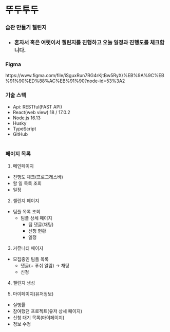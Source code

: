 # 뚜두투두
<h3>습관 만들기 첼린지<h3>

  - 혼자서 혹은 여럿이서 첼린지를 진행하고 오늘 일정과 진행도를 체크합니다.<br/>
 <h3>Figma</h3> https://www.figma.com/file/iSguxRun7RG4rKjtBw5RyX/%EB%9A%9C%EB%91%90%ED%88%AC%EB%91%90?node-id=53%3A2</h4>
<br/>
<h3>
기술 스택
</h3>

- Api: RESTful(FAST API) <br/>
- React(web view) 18 / 17.0.2<br/>
- Node.js 16.13<br/>
- Husky<br/>
- TypeScript<br/>
- GitHub<br/><br/>


<h3>페이지 목록</h3>

  1. 메인페이지

 - 진행도 체크(프로그레스바)
 - 할 일 목록 조회
 - 일정<br/>
 
 2. 첼린지 페이지

- 팀플 목록 조회
    - 팀플 상세 페이지
        - 팀 댓글(채팅)
        - 신청 현황
        - 일정

3. 커뮤니티 페이지
- 모집중인 팀플 목록
    - 댓글(+ 푸쉬 알람) → 채팅
    - 신청

4. 챌린지 생성

5. 마이페이지(유저정보)
- 실행률
- 참여했던 프로젝트(유저 상세 페이지)
- 신청 대기 목록(마이페이지)
- 정보 수정


